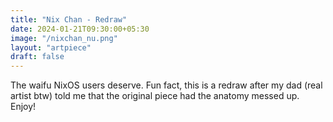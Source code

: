 ```yaml
---
title: "Nix Chan - Redraw"
date: 2024-01-21T09:30:00+05:30
image: "/nixchan_nu.png"
layout: "artpiece"
draft: false
---
```


The waifu NixOS users deserve.
Fun fact, this is a redraw after my dad (real artist btw) told me that the original piece had the anatomy messed up. Enjoy!
